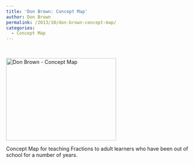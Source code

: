 ```yaml
---
title: 'Don Brown: Concept Map'
author: Don Brown
permalink: /2013/10/don-brown-concept-map/
categories:
  - Concept Map
---
```

&nbsp;

[<img class="alignnone size-medium wp-image-4750" alt="Don Brown - Concept Map" src="http://teaching.software-carpentry.org/wp-content/uploads/2013/10/Don-Brown-Concept-Map-300x225.jpg" width="300" height="225" />][1]

Concept Map for teaching Fractions to adult learners who have been out of school for a number of years.

&nbsp;

 [1]: http://teaching.software-carpentry.org/wp-content/uploads/2013/10/Don-Brown-Concept-Map.jpg
